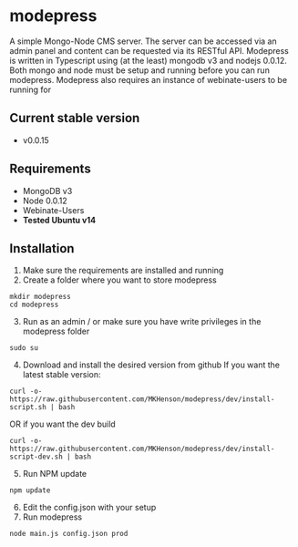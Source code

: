 # modepress
A simple Mongo-Node CMS server. The server can be accessed via an admin 
panel and content can be requested via its RESTful API.
Modepress is written in Typescript using (at the least) mongodb v3 and nodejs 0.0.12. 
Both mongo and node must be setup and running before you can run modepress.
Modepress also requires an instance of webinate-users to be running for 

## Current stable version
* v0.0.15

## Requirements
* MongoDB v3
* Node 0.0.12
* Webinate-Users
* **Tested Ubuntu v14**

## Installation

1. Make sure the requirements are installed and running
2. Create a folder where you want to store modepress

```
mkdir modepress
cd modepress
```

3. Run as an admin / or make sure you have write privileges in the modepress folder
```
sudo su
```

4. Download and install the desired version from github
If you want the latest stable version:

```
curl -o- https://raw.githubusercontent.com/MKHenson/modepress/dev/install-script.sh | bash
```

OR if you want the dev build

```
curl -o- https://raw.githubusercontent.com/MKHenson/modepress/dev/install-script-dev.sh | bash
```

5. Run NPM update

```
npm update
```

6. Edit the config.json with your setup
7. Run modepress

```
node main.js config.json prod
```
